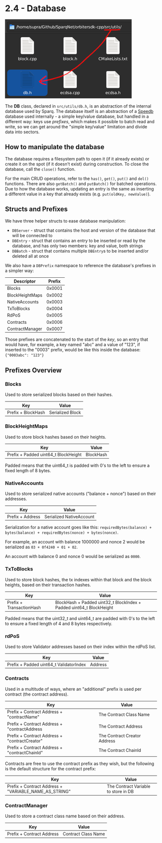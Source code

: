 # 2.4 - Database

![DB](img/DB.png)

The **DB** class, declared in `src/utils/db.h`, is an abstraction of the internal database used by Sparq. The database itself is an abstraction of a [Speedb](https://github.com/speedb-io/speedb) database used internally - a simple key/value database, but handled in a different way: keys use *prefixes*, which makes it possible to batch read and write, so we can get around the "simple key/value" limitation and divide data into sectors.

## How to manipulate the database

The database requires a filesystem path to open it (if it already exists) or create it on the spot (if it doesn't exist) during construction. To close the database, call the `close()` function.

For the main CRUD operations, refer to the `has()`, `get()`, `put()` and `del()` functions. There are also `getBatch()` and `putBatch()` for batched operations. Due to how the database works, updating an entry is the same as inserting a different value in a key that already exists (e.g. `put(oldKey, newValue)`).

## Structs and Prefixes

We have three helper structs to ease database manipulation:

* `DBServer` - struct that contains the host and version of the database that will be connected to
* `DBEntry` - struct that contains an entry to be inserted or read by the database, and has only two members: key and value, both strings
* `DBBatch` - struct that contains multiple `DBEntry`s to be inserted and/or deleted all at once

We also have a `DBPrefix` namespace to reference the database's prefixes in a simpler way:

| Descriptor | Prefix |
| --- |--------|
| Blocks | 0x0001 |
| BlockHeightMaps | 0x0002 |
| NativeAccounts | 0x0003 |
| TxToBlocks | 0x0004 |
| RdPoS | 0x0005 |
| Contracts | 0x0006 |
| ContractManager | 0x0007 |

Those prefixes are concatenated to the start of the *key*, so an entry that would have, for example, a key named "abc" and a value of "123", if inserted to the "0003" prefix, would be like this inside the database: `{"0003abc": "123"}`

## Prefixes Overview

### Blocks

Used to store serialized blocks based on their hashes.

| Key | Value |
| --- | --- |
| Prefix + BlockHash | Serialized Block |

### BlockHeightMaps

Used to store block hashes based on their heights.

| Key                                   | Value |
|---------------------------------------| --- |
| Prefix + Padded uint64\_t BlockHeight | BlockHash |

Padded means that the uint64\_t is padded with 0's to the left to ensure a fixed length of 8 bytes.

### NativeAccounts

Used to store serialized native accounts ("balance + nonce") based on their addresses.

| Key | Value |
| --- | --- |
| Prefix + Address | Serialized NativeAccount |

Serialization for a native account goes like this: `requiredBytes(balance) + bytes(balance) + requiredBytes(nonce) + bytes(nonce)`.

For example, an account with balance 1000000 and nonce 2 would be serialized as `03 + 0f4240 + 01 + 02`.

An account with balance 0 and nonce 0 would be serialized as `0000`.

### TxToBlocks

Used to store block hashes, the tx indexes within that block and the block heights, based on their transaction hashes.

| Key | Value                                                                  |
| --- |------------------------------------------------------------------------|
| Prefix + TransactionHash | BlockHash + Padded uint32\_t BlockIndex + Padded uint64\_t BlockHeight |

Padded means that the uint32\_t and uint64\_t are padded with 0's to the left to ensure a fixed length of 4 and 8 bytes respectively.

### rdPoS

Used to store Validator addresses based on their index within the rdPoS list.

| Key                                      | Value |
|------------------------------------------| --- |
| Prefix + Padded uint64\_t ValidatorIndex | Address |

### Contracts

Used in a multitude of ways, where an "additional" prefix is used per contract (the contract address).

| Key                                           | Value                        |
|-----------------------------------------------|------------------------------|
| Prefix + Contract Address + "contractName"    | The Contract Class Name      |
| Prefix + Contract Address + "contractAddress  | The Contract Address         |
| Prefix + Contract Address + "contractCreator" | The Contract Creator Address |
| Prefix + Contract Address + "contractChainId" | The Contract ChainId         |

Contracts are free to use the contract prefix as they wish, but the following is the default structure for the contract prefix:

| Key                                                      | Value                                |
|----------------------------------------------------------|--------------------------------------|
| Prefix + Contract Address + "VARIABLE\_NAME\_AS\_STRING" | The Contract Variable to store in DB |

### ContractManager

Used to store a contract class name based on their address.

| Key                                     | Value |
|-----------------------------------------| --- |
| Prefix + Contract Address | Contract Class Name |